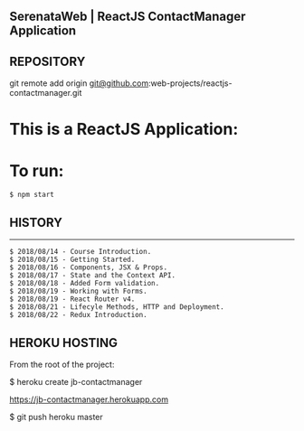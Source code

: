 ## SerenataWeb | ReactJS ContactManager Application

## REPOSITORY

git remote add origin git@github.com:web-projects/reactjs-contactmanager.git

# This is a ReactJS Application:

# To run:

    $ npm start

## HISTORY

---

    $ 2018/08/14 - Course Introduction.
    $ 2018/08/15 - Getting Started.
    $ 2018/08/16 - Components, JSX & Props.
    $ 2018/08/17 - State and the Context API.
    $ 2018/08/18 - Added Form validation.
    $ 2018/08/19 - Working with Forms.
    $ 2018/08/19 - React Router v4.
    $ 2018/08/21 - Lifecyle Methods, HTTP and Deployment.
    $ 2018/08/22 - Redux Introduction.

## HEROKU HOSTING

From the root of the project:

$ heroku create jb-contactmanager

https://jb-contactmanager.herokuapp.com

$ git push heroku master

